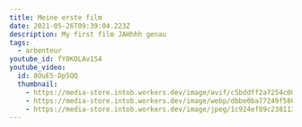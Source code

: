 ```yaml
---
title: Meine erste film
date: 2021-05-26T09:39:04.223Z
description: My first film JAHhhh genau
tags:
  - arbenteur
youtube_id: fY0KOLAv1S4
youtube_video:
  id: 8OuE5-Dp5QQ
  thumbnail:
    - https://media-store.intob.workers.dev/image/avif/c5bddff2a7254c00fe497b5cb4a18d8ca8fd3e04e048fb01fb2b8b259cb0ee17
    - https://media-store.intob.workers.dev/image/webp/dbbe0ba77249f58638ff6bfbf8b7e6974769c671bac1a33029229bb06c019d21
    - https://media-store.intob.workers.dev/image/jpeg/1c924ef89c238113933a2a1fee33163a759da3d798f9e5f3fa86adc42a2e4dd1
---
```

